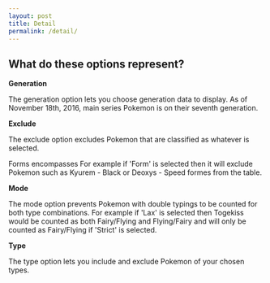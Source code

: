 ```yaml
---
layout: post
title: Detail
permalink: /detail/
---
```

<h2 class="ui horizontal header divider">
    What do these options represent?
</h2>
<p><strong>Generation</strong></p>
<p>The generation option lets you choose generation data to display. As of November 18th, 2016, main series Pokemon is on their seventh generation.</p>

<p><strong>Exclude</strong></p>
<p>The exclude option excludes Pokemon that are classified as whatever is selected.</p> 
<p>Forms encompasses For example if 'Form' is selected then it will exclude Pokemon such as Kyurem - Black or Deoxys - Speed formes from the table.</p>

<p><strong>Mode</strong></p>
<p>The mode option prevents Pokemon with double typings to be counted for both type combinations. For example if 'Lax' is selected then Togekiss would be counted as both Fairy/Flying and Flying/Fairy and will only be counted as Fairy/Flying if 'Strict' is selected.</p>

<p><strong>Type</strong></p>
<p>The type option lets you include and exclude Pokemon of your chosen types.</p>
